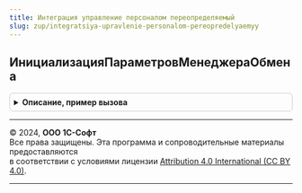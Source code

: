 ```yaml
---
title: Интеграция управление персоналом переопределяемый
slug: zup/integratsiya-upravlenie-personalom-pereopredelyaemyy
---
```



## ИнициализацияПараметровМенеджераОбмена
<details style="margin: 1em 0; padding: 0.5em; border: 1px solid #ccc; border-radius: 6px;">

<summary style="font-weight: bold; cursor: pointer;">Описание, пример вызова</summary>

```bsl

// Уточняет инициализацию параметров менеджера обмена.
//
// Параметры:
// 		МенеджерОбмена - ОбработкаОбъект.МенеджерОбменаУправлениеПерсоналом.
//
Процедура ИнициализацияПараметровМенеджераОбмена(МенеджерОбмена) Экспорт
```

Пример вызова
```bsl
ИнтеграцияУправлениеПерсоналомПереопределяемый.ИнициализацияПараметровМенеджераОбмена(МенеджерОбмена) 
```
</details>

---

© 2024, **ООО 1С-Софт**  
Все права защищены. Эта программа и сопроводительные материалы предоставляются  
в соответствии с условиями лицензии [Attribution 4.0 International (CC BY 4.0)](https://creativecommons.org/licenses/by/4.0/legalcode).

---
